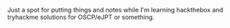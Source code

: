 Just a spot for putting things and notes while I'm learning hackthebox and tryhackme solutions for OSCP/eJPT or something. 
